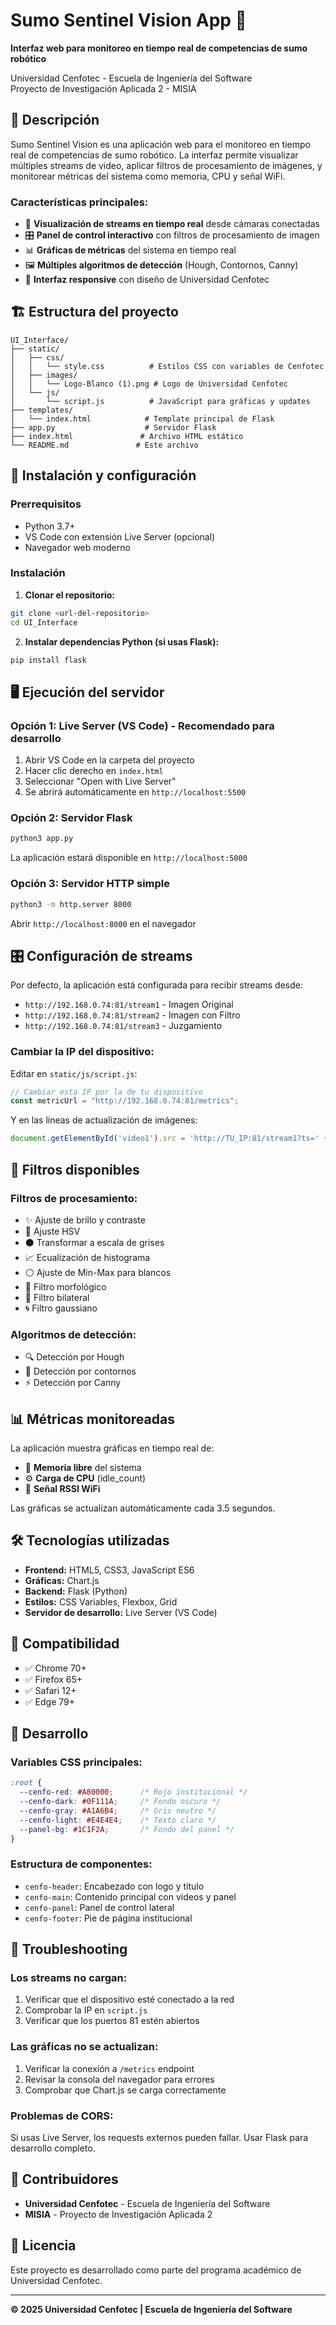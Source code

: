 # Sumo Sentinel Vision App 🥋

**Interfaz web para monitoreo en tiempo real de competencias de sumo robótico**

Universidad Cenfotec - Escuela de Ingeniería del Software  
Proyecto de Investigación Aplicada 2 - MISIA

## 📖 Descripción

Sumo Sentinel Vision es una aplicación web para el monitoreo en tiempo real de competencias de sumo robótico. La interfaz permite visualizar múltiples streams de video, aplicar filtros de procesamiento de imágenes, y monitorear métricas del sistema como memoria, CPU y señal WiFi.

### Características principales:

- 🎥 **Visualización de streams en tiempo real** desde cámaras conectadas
- 🎛️ **Panel de control interactivo** con filtros de procesamiento de imagen
- 📊 **Gráficas de métricas** del sistema en tiempo real
- 🖼️ **Múltiples algoritmos de detección** (Hough, Contornos, Canny)
- 🎨 **Interfaz responsive** con diseño de Universidad Cenfotec

## 🏗️ Estructura del proyecto

```
UI_Interface/
├── static/
│   ├── css/
│   │   └── style.css          # Estilos CSS con variables de Cenfotec
│   ├── images/
│   │   └── Logo-Blanco (1).png # Logo de Universidad Cenfotec
│   └── js/
│       └── script.js          # JavaScript para gráficas y updates
├── templates/
│   └── index.html            # Template principal de Flask
├── app.py                    # Servidor Flask
├── index.html               # Archivo HTML estático
└── README.md               # Este archivo
```

## 🚀 Instalación y configuración

### Prerrequisitos

- Python 3.7+
- VS Code con extensión Live Server (opcional)
- Navegador web moderno

### Instalación

1. **Clonar el repositorio:**
```bash
git clone <url-del-repositorio>
cd UI_Interface
```

2. **Instalar dependencias Python (si usas Flask):**
```bash
pip install flask
```

## 🖥️ Ejecución del servidor

### Opción 1: Live Server (VS Code) - Recomendado para desarrollo

1. Abrir VS Code en la carpeta del proyecto
2. Hacer clic derecho en `index.html`
3. Seleccionar "Open with Live Server"
4. Se abrirá automáticamente en `http://localhost:5500`

### Opción 2: Servidor Flask

```bash
python3 app.py
```

La aplicación estará disponible en `http://localhost:5000`

### Opción 3: Servidor HTTP simple

```bash
python3 -m http.server 8000
```

Abrir `http://localhost:8000` en el navegador

## 🎛️ Configuración de streams

Por defecto, la aplicación está configurada para recibir streams desde:
- `http://192.168.0.74:81/stream1` - Imagen Original
- `http://192.168.0.74:81/stream2` - Imagen con Filtro  
- `http://192.168.0.74:81/stream3` - Juzgamiento

### Cambiar la IP del dispositivo:

Editar en `static/js/script.js`:
```javascript
// Cambiar esta IP por la de tu dispositivo
const metricUrl = "http://192.168.0.74:81/metrics";
```

Y en las líneas de actualización de imágenes:
```javascript
document.getElementById('video1').src = 'http://TU_IP:81/stream1?ts=' + Date.now();
```

## 🎨 Filtros disponibles

### Filtros de procesamiento:
- ✨ Ajuste de brillo y contraste
- 🌈 Ajuste HSV
- ⚫ Transformar a escala de grises
- 📈 Ecualización de histograma
- ⚪ Ajuste de Min-Max para blancos
- 🔧 Filtro morfológico
- 🌊 Filtro bilateral
- 🌀 Filtro gaussiano

### Algoritmos de detección:
- 🔍 Detección por Hough
- 🎯 Detección por contornos
- ⚡ Detección por Canny

## 📊 Métricas monitoreadas

La aplicación muestra gráficas en tiempo real de:
- 💾 **Memoria libre** del sistema
- ⚙️ **Carga de CPU** (idle_count)
- 📶 **Señal RSSI WiFi**

Las gráficas se actualizan automáticamente cada 3.5 segundos.

## 🛠️ Tecnologías utilizadas

- **Frontend:** HTML5, CSS3, JavaScript ES6
- **Gráficas:** Chart.js
- **Backend:** Flask (Python)
- **Estilos:** CSS Variables, Flexbox, Grid
- **Servidor de desarrollo:** Live Server (VS Code)

## 📱 Compatibilidad

- ✅ Chrome 70+
- ✅ Firefox 65+
- ✅ Safari 12+
- ✅ Edge 79+

## 🔧 Desarrollo

### Variables CSS principales:
```css
:root {
  --cenfo-red: #A80000;      /* Rojo institucional */
  --cenfo-dark: #0F111A;     /* Fondo oscuro */
  --cenfo-gray: #A1A6B4;     /* Gris neutro */
  --cenfo-light: #E4E4E4;    /* Texto claro */
  --panel-bg: #1C1F2A;       /* Fondo del panel */
}
```

### Estructura de componentes:
- `cenfo-header`: Encabezado con logo y título
- `cenfo-main`: Contenido principal con videos y panel
- `cenfo-panel`: Panel de control lateral
- `cenfo-footer`: Pie de página institucional

## 🐛 Troubleshooting

### Los streams no cargan:
1. Verificar que el dispositivo esté conectado a la red
2. Comprobar la IP en `script.js`
3. Verificar que los puertos 81 estén abiertos

### Las gráficas no se actualizan:
1. Verificar la conexión a `/metrics` endpoint
2. Revisar la consola del navegador para errores
3. Comprobar que Chart.js se carga correctamente

### Problemas de CORS:
Si usas Live Server, los requests externos pueden fallar. Usar Flask para desarrollo completo.

## 👥 Contribuidores

- **Universidad Cenfotec** - Escuela de Ingeniería del Software
- **MISIA** - Proyecto de Investigación Aplicada 2

## 📄 Licencia

Este proyecto es desarrollado como parte del programa académico de Universidad Cenfotec.

---

**© 2025 Universidad Cenfotec | Escuela de Ingeniería del Software**